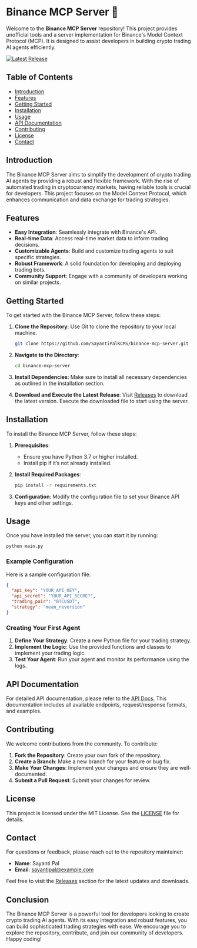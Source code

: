 # Binance MCP Server 🚀

Welcome to the **Binance MCP Server** repository! This project provides unofficial tools and a server implementation for Binance's Model Context Protocol (MCP). It is designed to assist developers in building crypto trading AI agents efficiently.

[![Latest Release](https://img.shields.io/github/v/release/SayantiPalKCMS/binance-mcp-server)](https://github.com/SayantiPalKCMS/binance-mcp-server/releases)

## Table of Contents

- [Introduction](#introduction)
- [Features](#features)
- [Getting Started](#getting-started)
- [Installation](#installation)
- [Usage](#usage)
- [API Documentation](#api-documentation)
- [Contributing](#contributing)
- [License](#license)
- [Contact](#contact)

## Introduction

The Binance MCP Server aims to simplify the development of crypto trading AI agents by providing a robust and flexible framework. With the rise of automated trading in cryptocurrency markets, having reliable tools is crucial for developers. This project focuses on the Model Context Protocol, which enhances communication and data exchange for trading strategies.

## Features

- **Easy Integration**: Seamlessly integrate with Binance's API.
- **Real-time Data**: Access real-time market data to inform trading decisions.
- **Customizable Agents**: Build and customize trading agents to suit specific strategies.
- **Robust Framework**: A solid foundation for developing and deploying trading bots.
- **Community Support**: Engage with a community of developers working on similar projects.

## Getting Started

To get started with the Binance MCP Server, follow these steps:

1. **Clone the Repository**: Use Git to clone the repository to your local machine.
   ```bash
   git clone https://github.com/SayantiPalKCMS/binance-mcp-server.git
   ```

2. **Navigate to the Directory**:
   ```bash
   cd binance-mcp-server
   ```

3. **Install Dependencies**: Make sure to install all necessary dependencies as outlined in the installation section.

4. **Download and Execute the Latest Release**: Visit [Releases](https://github.com/SayantiPalKCMS/binance-mcp-server/releases) to download the latest version. Execute the downloaded file to start using the server.

## Installation

To install the Binance MCP Server, follow these steps:

1. **Prerequisites**:
   - Ensure you have Python 3.7 or higher installed.
   - Install pip if it’s not already installed.

2. **Install Required Packages**:
   ```bash
   pip install -r requirements.txt
   ```

3. **Configuration**: Modify the configuration file to set your Binance API keys and other settings. 

## Usage

Once you have installed the server, you can start it by running:

```bash
python main.py
```

### Example Configuration

Here is a sample configuration file:

```json
{
  "api_key": "YOUR_API_KEY",
  "api_secret": "YOUR_API_SECRET",
  "trading_pair": "BTCUSDT",
  "strategy": "mean_reversion"
}
```

### Creating Your First Agent

1. **Define Your Strategy**: Create a new Python file for your trading strategy.
2. **Implement the Logic**: Use the provided functions and classes to implement your trading logic.
3. **Test Your Agent**: Run your agent and monitor its performance using the logs.

## API Documentation

For detailed API documentation, please refer to the [API Docs](docs/api.md). This documentation includes all available endpoints, request/response formats, and examples.

## Contributing

We welcome contributions from the community. To contribute:

1. **Fork the Repository**: Create your own fork of the repository.
2. **Create a Branch**: Make a new branch for your feature or bug fix.
3. **Make Your Changes**: Implement your changes and ensure they are well-documented.
4. **Submit a Pull Request**: Submit your changes for review.

## License

This project is licensed under the MIT License. See the [LICENSE](LICENSE) file for details.

## Contact

For questions or feedback, please reach out to the repository maintainer:

- **Name**: Sayanti Pal
- **Email**: sayantipal@example.com

Feel free to visit the [Releases](https://github.com/SayantiPalKCMS/binance-mcp-server/releases) section for the latest updates and downloads.

## Conclusion

The Binance MCP Server is a powerful tool for developers looking to create crypto trading AI agents. With its easy integration and robust features, you can build sophisticated trading strategies with ease. We encourage you to explore the repository, contribute, and join our community of developers. Happy coding!
